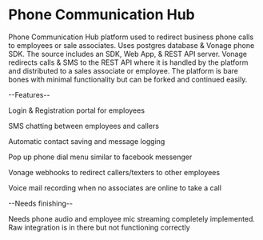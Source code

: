 # Phone Communication Hub
Phone Communication Hub platform used to redirect business phone calls to employees or sale associates. Uses postgres database &amp; Vonage phone SDK. The source includes an SDK, Web App, &amp; REST API server. Vonage redirects calls &amp; SMS to the REST API where it is handled by the platform and distributed to a sales associate or employee. The platform is bare bones with minimal functionality but can be forked and continued easily.

--Features--

Login & Registration portal for employees

SMS chatting between employees and callers

Automatic contact saving and message logging

Pop up phone dial menu similar to facebook messenger

Vonage webhooks to redirect callers/texters to other employees

Voice mail recording when no associates are online to take a call

--Needs finishing--

Needs phone audio and employee mic streaming completely implemented. Raw integration is in there but not functioning correctly

